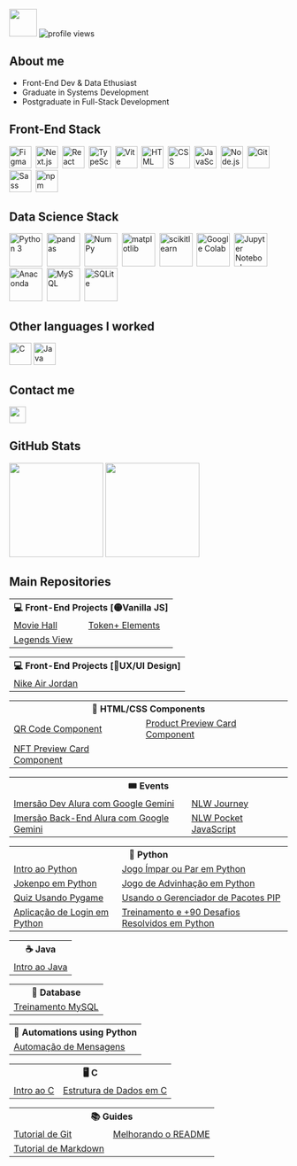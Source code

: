 <img src="https://github.com/TheDudeThatCode/TheDudeThatCode/blob/master/Assets/Developer.gif" width="50"> ![profile views](https://komarev.com/ghpvc/?username=udanielnogueira&color=006bed)

## About me

- Front-End Dev & Data Ethusiast
- Graduate in Systems Development
- Postgraduate in Full-Stack Development

## Front-End Stack

<div>
  <img src="https://cdn.jsdelivr.net/gh/devicons/devicon@latest/icons/figma/figma-original.svg" width="40" title="Figma"/>&nbsp;
  <img src="https://cdn.jsdelivr.net/gh/devicons/devicon@latest/icons/nextjs/nextjs-original.svg" width="40" title="Next.js"/>&nbsp;
  <img src="https://cdn.jsdelivr.net/gh/devicons/devicon@latest/icons/react/react-original.svg" width="40" title="React"/>&nbsp;
  <img src="https://cdn.jsdelivr.net/gh/devicons/devicon@latest/icons/typescript/typescript-original.svg" width="40" title="TypeScript"/>&nbsp;
  <img src="https://cdn.jsdelivr.net/gh/devicons/devicon@latest/icons/vitejs/vitejs-original.svg" width="40" title="Vite"/>&nbsp;
  <img src="https://cdn.jsdelivr.net/gh/devicons/devicon/icons/html5/html5-original.svg" width="40" title="HTML"/>&nbsp;
  <img src="https://cdn.jsdelivr.net/gh/devicons/devicon/icons/css3/css3-original.svg" width="40" title="CSS"/>&nbsp;
  <img src="https://cdn.jsdelivr.net/gh/devicons/devicon/icons/javascript/javascript-original.svg" width="40" title="JavaScript"/>&nbsp;
  <img src="https://cdn.jsdelivr.net/gh/devicons/devicon@latest/icons/nodejs/nodejs-original.svg" width="40" title="Node.js"/>&nbsp;
  <img src="https://cdn.jsdelivr.net/gh/devicons/devicon/icons/git/git-original.svg" width="40" title="Git"/>&nbsp;
  <img src="https://cdn.jsdelivr.net/gh/devicons/devicon@latest/icons/sass/sass-original.svg" width="40" title="Sass" />&nbsp;
  <img src="https://cdn.jsdelivr.net/gh/devicons/devicon@latest/icons/npm/npm-original-wordmark.svg" width="40" title="npm"/>
</div>

## Data Science Stack

<div>
  <img src="https://cdn.jsdelivr.net/gh/devicons/devicon/icons/python/python-original.svg" width="60" title="Python 3"/>&nbsp;
  <img src="https://cdn.jsdelivr.net/gh/devicons/devicon@latest/icons/pandas/pandas-original-wordmark.svg" width="60" title="pandas"/>&nbsp;
  <img src="https://cdn.jsdelivr.net/gh/devicons/devicon@latest/icons/numpy/numpy-original.svg" width="60" title="NumPy"/>&nbsp;
  <img src="https://cdn.jsdelivr.net/gh/devicons/devicon@latest/icons/matplotlib/matplotlib-original.svg" width="60" title="matplotlib"/>&nbsp;
  <img src="https://cdn.jsdelivr.net/gh/devicons/devicon@latest/icons/scikitlearn/scikitlearn-original.svg" width="60" title="scikitlearn"/>&nbsp;
  <img src="https://cdn.jsdelivr.net/gh/devicons/devicon@latest/icons/googlecolab/googlecolab-original.svg" width="60" title="Google Colab"/>&nbsp;
  <img src="https://cdn.jsdelivr.net/gh/devicons/devicon@latest/icons/jupyter/jupyter-original-wordmark.svg" width="60" title="Jupyter Notebook"/>&nbsp;
  <img src="https://cdn.jsdelivr.net/gh/devicons/devicon@latest/icons/anaconda/anaconda-original.svg" width="60" title="Anaconda"/>&nbsp;
  <img src="https://cdn.jsdelivr.net/gh/devicons/devicon@latest/icons/mysql/mysql-original-wordmark.svg" width="60" title="MySQL"/>&nbsp;
  <img src="https://cdn.jsdelivr.net/gh/devicons/devicon@latest/icons/sqlite/sqlite-original.svg" width="60" title="SQLite"/> 
</div>

## Other languages I worked

<div>
  <img src="https://cdn.jsdelivr.net/gh/devicons/devicon/icons/c/c-original.svg" width="40" title="C"/>
  <img src="https://cdn.jsdelivr.net/gh/devicons/devicon/icons/java/java-original.svg" width="40" title="Java"/>
</div>

## Contact me

<a href="https://www.linkedin.com/in/udanielnogueira" target="_blank" alt="Linkedin">
  <img src="https://img.shields.io/badge/-Linkedin-0e76a8?style=flat-square&logo=Linkedin&logoColor=white&link=linkedin.com/in/udanielnogueira" height="30"/>
</a>

## GitHub Stats

<div align="left">
  <img height="170em" src="https://github-readme-stats.vercel.app/api/top-langs/?username=udanielnogueira&layout=compact&langs_count=8&theme=dark"/>
  <img height="170em" src="https://github-readme-stats.vercel.app/api?username=udanielnogueira&show_icons=true&theme=dark&include_all_commits=false&count_private=true"/>
</div>

## Main Repositories

<table>
  <tr><th colspan="2">💻 Front-End Projects [🟡Vanilla JS]</th></tr>
  <tr>
    <td><a href="https://github.com/udanielnogueira/movie-hall">Movie Hall</a></td>
    <td><a href="https://github.com/udanielnogueira/token-elements">Token+ Elements</a></td>
  </tr>
  <tr>
    <td><a href="https://github.com/udanielnogueira/legends-view">Legends View</a></td>
    <td></td>
  </tr>
</table>

<table>
  <tr><th colspan="2">💻 Front-End Projects [🎨UX/UI Design]</th></tr>
  <tr>
    <td><a href="https://github.com/udanielnogueira/nike-air-jordan">Nike Air Jordan</a></td>
  </tr>
</table>

<table>
  <tr><th colspan="2">🧩 HTML/CSS Components</th></tr>
  <tr>
    <td><a href="https://github.com/udanielnogueira/qr-code-component">QR Code Component</a></td>
    <td><a href="https://github.com/udanielnogueira/product-preview-card-component">Product Preview Card Component</a></td>
  </tr>
  <tr>
    <td><a href="https://github.com/udanielnogueira/nft-preview-card-component">NFT Preview Card Component</a></td>
    <td></td>
  </tr>
</table>

<table>
  <tr><th colspan="2">🎟️ Events</th></tr>
  <tr>
    <td><a href="https://github.com/udanielnogueira/imersao-dev-google-gemini">Imersão Dev Alura com Google Gemini</a></td>
    <td><a href="https://github.com/udanielnogueira/nlw-journey">NLW Journey</a></td>
  </tr>
  <tr>
    <td><a href="https://github.com/udanielnogueira/imersao-backend-google-gemini">Imersão Back-End Alura com Google Gemini</a></td>
    <td><a href="https://github.com/udanielnogueira/nlw-pocket-javascript">NLW Pocket JavaScript</a></td>
  </tr>
</table>

<table>
  <tr><th colspan="2">🐍 Python</th></tr>
  <tr>
    <td><a href="https://github.com/udanielnogueira/python-zero">Intro ao Python</a></td>
    <td><a href="https://github.com/udanielnogueira/impar-par-python">Jogo Ímpar ou Par em Python</a></td>
  </tr>
  <tr>
    <td><a href="https://github.com/udanielnogueira/jokenpo-python">Jokenpo em Python</a></td>
    <td><a href="https://github.com/udanielnogueira/advinhe-python">Jogo de Advinhação em Python</a></td>
  </tr>
  <tr>
    <td><a href="https://github.com/udanielnogueira/future-hope">Quiz Usando Pygame</a></td>
    <td><a href="https://github.com/udanielnogueira/python-pip">Usando o Gerenciador de Pacotes PIP</a></td>
  </tr>
  <tr>
    <td><a href="https://github.com/udanielnogueira/app-login-python">Aplicação de Login em Python</a></td>
    <td><a href="https://github.com/udanielnogueira/treinamento-python">Treinamento e +90 Desafios Resolvidos em Python</a></td>
  </tr>
</table>

<table>
  <tr><th colspan="2">☕ Java</th></tr>
  <tr>
    <td><a href="https://github.com/udanielnogueira/java-zero">Intro ao Java</a></td>
  </tr>
</table>

<table>
  <tr><th colspan="2">🎲 Database</th></tr>
  <tr>
    <td><a href="https://github.com/udanielnogueira/mysql-guanabara">Treinamento MySQL</a></td>
  </tr>
</table>

<table>
  <tr><th colspan="2">🤖 Automations using Python</th></tr>
  <tr>
    <td><a href="https://github.com/udanielnogueira/msg-automatizada">Automação de Mensagens</a></td>
  </tr>
</table>

<table>
  <tr><th colspan="2">🖥️ C</th></tr>
  <tr>
    <td><a href="https://github.com/udanielnogueira/c-zero">Intro ao C</a></td>
    <td><a href="https://github.com/udanielnogueira/data-structure-zero">Estrutura de Dados em C</a></td>
  </tr>
</table>

<table>
  <tr><th colspan="2">📚 Guides</th></tr>
  <tr>
    <td><a href="https://github.com/udanielnogueira/git-tutorial">Tutorial de Git</a></td>
    <td><a href="https://github.com/udanielnogueira/github-profile">Melhorando o README</a></td>
  </tr>
  <tr>
    <td><a href="https://github.com/udanielnogueira/markdown-syntax">Tutorial de Markdown</a></td>
    <td></td>
  </tr>
</table>
